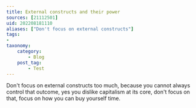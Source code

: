 ```yaml
---
title: External constructs and their power
sources: [21112501]
uid: 202208181110
aliases: ["Don't focus on external constructs"]
tags:
-
taxonomy:
    category:
        - Blog
    post_tag:
        - Test
---
```


Don't focus on external constructs too much, because you cannot always control that outcome, yes you dislike capitalism at its core, don't focus on that, focus on how you can buy yourself time.